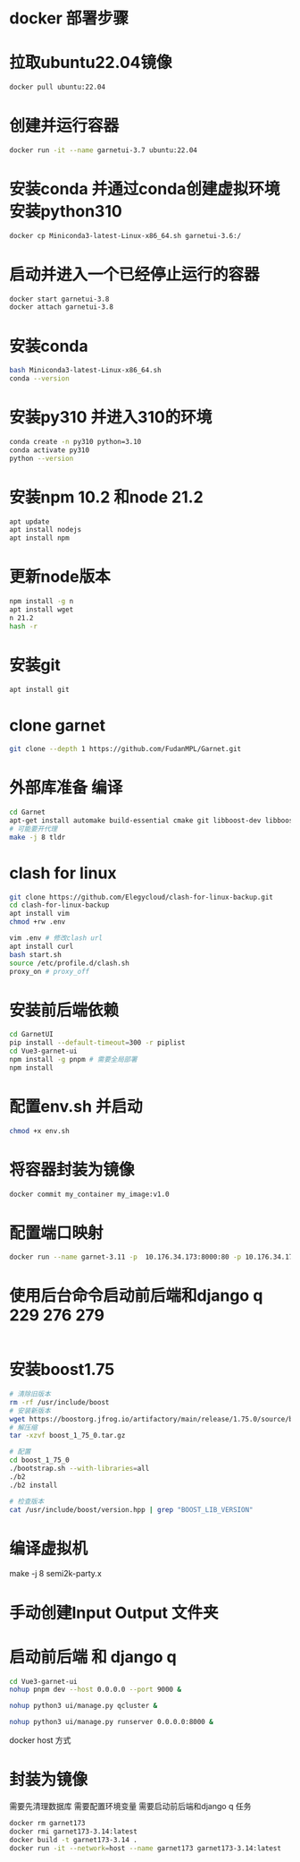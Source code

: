 # docker 部署步骤

# 拉取ubuntu22.04镜像
```bash
docker pull ubuntu:22.04
```
# 创建并运行容器 
```bash
docker run -it --name garnetui-3.7 ubuntu:22.04
```

# 安装conda 并通过conda创建虚拟环境 安装python310
```bash
docker cp Miniconda3-latest-Linux-x86_64.sh garnetui-3.6:/
```

# 启动并进入一个已经停止运行的容器
```bash
docker start garnetui-3.8
docker attach garnetui-3.8
```
# 安装conda
```bash
bash Miniconda3-latest-Linux-x86_64.sh
conda --version
```

# 安装py310 并进入310的环境
```bash
conda create -n py310 python=3.10
conda activate py310
python --version
```

# 安装npm 10.2 和node 21.2
```bash
apt update
apt install nodejs
apt install npm
```

# 更新node版本
```bash
npm install -g n
apt install wget
n 21.2
hash -r
```

# 安装git
```bash
apt install git
```

# clone garnet
```bash
git clone --depth 1 https://github.com/FudanMPL/Garnet.git
```

# 外部库准备 编译
```bash
cd Garnet
apt-get install automake build-essential cmake git libboost-dev libboost-thread-dev libntl-dev libsodium-dev libssl-dev libtool m4  texinfo yasm
# 可能要开代理
make -j 8 tldr
```

# clash for linux
```bash
git clone https://github.com/Elegycloud/clash-for-linux-backup.git
cd clash-for-linux-backup
apt install vim
chmod +rw .env

vim .env # 修改clash url
apt install curl
bash start.sh
source /etc/profile.d/clash.sh
proxy_on # proxy_off
```

# 安装前后端依赖
```bash
cd GarnetUI
pip install --default-timeout=300 -r piplist
cd Vue3-garnet-ui
npm install -g pnpm # 需要全局部署
npm install
```

# 配置env.sh 并启动
```bash
chmod +x env.sh
```

# 将容器封装为镜像
```bash
docker commit my_container my_image:v1.0
```

# 配置端口映射
```bash
docker run --name garnet-3.11 -p  10.176.34.173:8000:80 -p 10.176.34.173:9000:90 -it garnet:v1.1
```

# 使用后台命令启动前后端和django q 229 276 279
```bash

```

# 安装boost1.75
```bash
# 清除旧版本
rm -rf /usr/include/boost
# 安装新版本
wget https://boostorg.jfrog.io/artifactory/main/release/1.75.0/source/boost_1_75_0.tar.gz
# 解压缩
tar -xzvf boost_1_75_0.tar.gz

# 配置
cd boost_1_75_0
./bootstrap.sh --with-libraries=all
./b2
./b2 install

# 检查版本
cat /usr/include/boost/version.hpp | grep "BOOST_LIB_VERSION"

```

# 编译虚拟机
make -j 8 semi2k-party.x

# 手动创建Input Output 文件夹

# 启动前后端 和 django q
```bash
cd Vue3-garnet-ui
nohup pnpm dev --host 0.0.0.0 --port 9000 &

nohup python3 ui/manage.py qcluster &

nohup python3 ui/manage.py runserver 0.0.0.0:8000 &
```


docker host 方式

# 封装为镜像
需要先清理数据库
需要配置环境变量
需要启动前后端和django q 任务


```bash
docker rm garnet173  
docker rmi garnet173-3.14:latest 
docker build -t garnet173-3.14 . 
docker run -it --network=host --name garnet173 garnet173-3.14:latest
```